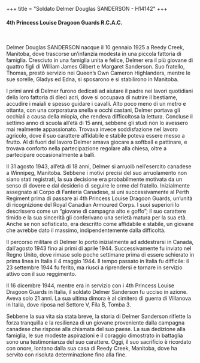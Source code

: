 +++
title = "Soldato Delmer Douglas SANDERSON - H14142"
+++

#### 4th Princess Louise Dragoon Guards R.C.A.C.
<br>


Delmer Douglas SANDERSON nacque il 10 gennaio 1925 a Reedy Creek, Manitoba, dove trascorse un’infanzia modesta in una piccola fattoria di famiglia. Cresciuto in una famiglia unita e felice, Delmer era il più giovane di quattro figli di William James Gilbert e Margaret Sanderson. Suo fratello, Thomas, prestò servizio nei Queen’s Own Cameron Highlanders, mentre le sue sorelle, Gladys ed Edna, si sposarono e si stabilirono in Manitoba.

I primi anni di Delmer furono dedicati ad aiutare il padre nei lavori quotidiani della loro fattoria di dieci acri, dove si occupava di nutrire il bestiame, accudire i maiali e spesso guidare i cavalli. Alto poco meno di un metro e ottanta, con una corporatura snella e occhi castani, Delmer portava gli occhiali a causa della miopia, che rendeva difficoltosa la lettura. Concluse il settimo anno di scuola all’età di 15 anni, sebbene gli studi non lo avessero mai realmente appassionato. Trovava invece soddisfazione nel lavoro agricolo, dove il suo carattere affidabile e stabile poteva essere messo a frutto. Al di fuori del lavoro Delmer amava giocare a softball e pattinare, e trovava conforto nella partecipazione regolare alla chiesa, oltre a partecipare occasionalmente a balli.

Il 31 agosto 1943, all’età di 18 anni, Delmer si arruolò nell’esercito canadese a Winnipeg, Manitoba. Sebbene i motivi precisi del suo arruolamento non siano stati registrati, la sua decisione era probabilmente motivata da un senso di dovere e dal desiderio di seguire le orme del fratello. Inizialmente assegnato al Corpo di Fanteria Canadese, si unì successivamente al Perth Regiment prima di passare ai 4th Princess Louise Dragoon Guards, un’unità di ricognizione del Royal Canadian Armoured Corps. I suoi superiori lo descrissero come un “giovane di campagna alto e goffo”; il suo carattere timido e la sua sincerità gli conferivano una serietà matura per la sua età. Anche se non sofisticato, era descritto come affidabile e stabile, un giovane che avrebbe dato il massimo, indipendentemente dalla difficoltà.

Il percorso militare di Delmer lo portò inizialmente ad addestrarsi in Canada, dall’agosto 1943 fino ai primi di aprile 1944. Successivamente fu inviato nel Regno Unito, dove rimase solo poche settimane prima di essere schierato in prima linea in Italia il 4 maggio 1944. Il tempo passato in Italia fu difficile: il 23 settembre 1944 fu ferito, ma riuscì a riprendersi e tornare in servizio attivo con il suo reggimento.

Il 16 dicembre 1944, mentre era in servizio con i 4th Princess Louise Dragoon Guards in Italia, il soldato Delmer Sanderson fu ucciso in azione. Aveva solo 21 anni. La sua ultima dimora è al cimitero di guerra di Villanova in Italia, dove riposa nel Settore V, Fila B, Tomba 3.

Sebbene la sua vita sia stata breve, la storia di Delmer Sanderson riflette la forza tranquilla e la resilienza di un giovane proveniente dalla campagna canadese che rispose alla chiamata del suo paese. La sua dedizione alla famiglia, le sue modeste aspirazioni e il coraggio dimostrato in battaglia sono una testimonianza del suo carattere. Oggi, il suo sacrificio è ricordato con onore, lontano dalla sua casa di Reedy Creek, Manitoba, dove ha servito con risoluta determinazione fino alla fine.
